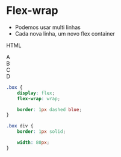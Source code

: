 # Flex-wrap 

- Podemos usar multi linhas 
- Cada nova linha, um novo flex container

HTML
<div class= "box">
    <div>A</div>
    <div>B</div>
    <div>C</div>
    <div>D</div>
</div>

```css
.box {
    display: flex;
    flex-wrap: wrap;

    border: 1px dashed blue;
}

.box div {
    border: 1px solid;

    width: 80px;
}

```

